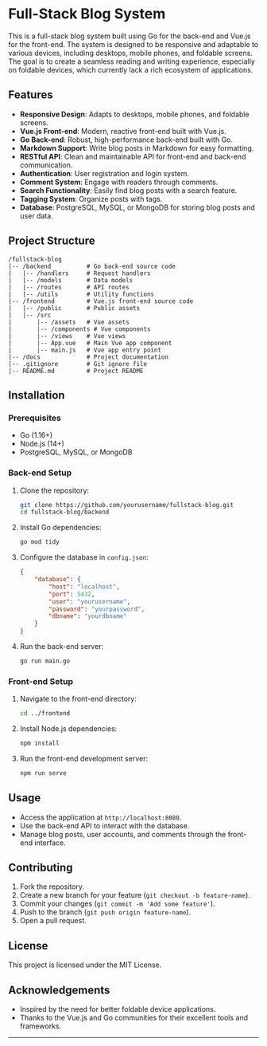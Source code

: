 # Full-Stack Blog System

This is a full-stack blog system built using Go for the back-end and Vue.js for the front-end. The system is designed to be responsive and adaptable to various devices, including desktops, mobile phones, and foldable screens. The goal is to create a seamless reading and writing experience, especially on foldable devices, which currently lack a rich ecosystem of applications.

## Features

- **Responsive Design**: Adapts to desktops, mobile phones, and foldable screens.
- **Vue.js Front-end**: Modern, reactive front-end built with Vue.js.
- **Go Back-end**: Robust, high-performance back-end built with Go.
- **Markdown Support**: Write blog posts in Markdown for easy formatting.
- **RESTful API**: Clean and maintainable API for front-end and back-end communication.
- **Authentication**: User registration and login system.
- **Comment System**: Engage with readers through comments.
- **Search Functionality**: Easily find blog posts with a search feature.
- **Tagging System**: Organize posts with tags.
- **Database**: PostgreSQL, MySQL, or MongoDB for storing blog posts and user data.

## Project Structure

```
/fullstack-blog
|-- /backend          # Go back-end source code
|   |-- /handlers     # Request handlers
|   |-- /models       # Data models
|   |-- /routes       # API routes
|   |-- /utils        # Utility functions
|-- /frontend         # Vue.js front-end source code
|   |-- /public       # Public assets
|   |-- /src
|       |-- /assets   # Vue assets
|       |-- /components # Vue components
|       |-- /views    # Vue views
|       |-- App.vue   # Main Vue app component
|       |-- main.js   # Vue app entry point
|-- /docs             # Project documentation
|-- .gitignore        # Git ignore file
|-- README.md         # Project README
```

## Installation

### Prerequisites

- Go (1.16+)
- Node.js (14+)
- PostgreSQL, MySQL, or MongoDB

### Back-end Setup

1. Clone the repository:
    ```sh
    git clone https://github.com/yourusername/fullstack-blog.git
    cd fullstack-blog/backend
    ```

2. Install Go dependencies:
    ```sh
    go mod tidy
    ```

3. Configure the database in `config.json`:
    ```json
    {
        "database": {
            "host": "localhost",
            "port": 5432,
            "user": "yourusername",
            "password": "yourpassword",
            "dbname": "yourdbname"
        }
    }
    ```

4. Run the back-end server:
    ```sh
    go run main.go
    ```

### Front-end Setup

1. Navigate to the front-end directory:
    ```sh
    cd ../frontend
    ```

2. Install Node.js dependencies:
    ```sh
    npm install
    ```

3. Run the front-end development server:
    ```sh
    npm run serve
    ```

## Usage

- Access the application at `http://localhost:8080`.
- Use the back-end API to interact with the database.
- Manage blog posts, user accounts, and comments through the front-end interface.

## Contributing

1. Fork the repository.
2. Create a new branch for your feature (`git checkout -b feature-name`).
3. Commit your changes (`git commit -m 'Add some feature'`).
4. Push to the branch (`git push origin feature-name`).
5. Open a pull request.

## License

This project is licensed under the MIT License.

## Acknowledgements

- Inspired by the need for better foldable device applications.
- Thanks to the Vue.js and Go communities for their excellent tools and frameworks.

---